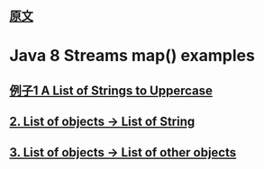 
## [原文](https://www.mkyong.com/java8/java-8-streams-map-examples/)

# Java 8 Streams map() examples

## [例子1 A List of Strings to Uppercase](/src/main/java/space/pankui/jdk8/StreamMapExamples.java)

## [2. List of objects -> List of String](/src/main/java/space/pankui/jdk8/ListOfObjectToListString.java)

## [3. List of objects -> List of other objects]()

